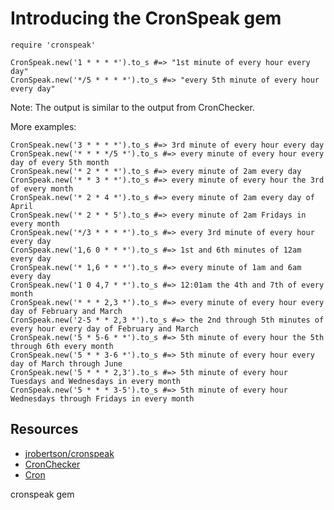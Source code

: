 # Introducing the CronSpeak gem

    require 'cronspeak'

    CronSpeak.new('1 * * * *').to_s #=> "1st minute of every hour every day"
    CronSpeak.new('*/5 * * * *').to_s #=> "every 5th minute of every hour every day"

Note: The output is similar to the output from CronChecker.

More examples:

    CronSpeak.new('3 * * * *').to_s #=> 3rd minute of every hour every day
    CronSpeak.new('* * * */5 *').to_s #=> every minute of every hour every day of every 5th month
    CronSpeak.new('* 2 * * *').to_s #=> every minute of 2am every day
    CronSpeak.new('* * 3 * *').to_s #=> every minute of every hour the 3rd of every month
    CronSpeak.new('* 2 * 4 *').to_s #=> every minute of 2am every day of April
    CronSpeak.new('* 2 * * 5').to_s #=> every minute of 2am Fridays in every month
    CronSpeak.new('*/3 * * * *').to_s #=> every 3rd minute of every hour every day
    CronSpeak.new('1,6 0 * * *').to_s #=> 1st and 6th minutes of 12am every day
    CronSpeak.new('* 1,6 * * *').to_s #=> every minute of 1am and 6am every day
    CronSpeak.new('1 0 4,7 * *').to_s #=> 12:01am the 4th and 7th of every month
    CronSpeak.new('* * * 2,3 *').to_s #=> every minute of every hour every day of February and March
    CronSpeak.new('2-5 * * 2,3 *').to_s #=> the 2nd through 5th minutes of every hour every day of February and March
    CronSpeak.new('5 * 5-6 * *').to_s #=> 5th minute of every hour the 5th through 6th every month
    CronSpeak.new('5 * * 3-6 *').to_s #=> 5th minute of every hour every day of March through June
    CronSpeak.new('5 * * * 2,3').to_s #=> 5th minute of every hour Tuesdays and Wednesdays in every month
    CronSpeak.new('5 * * * 3-5').to_s #=> 5th minute of every hour Wednesdays through Fridays in every month

## Resources

* [jrobertson/cronspeak](https://github.com/jrobertson/cronspeak)
* [CronChecker](http://cronchecker.net/)
* [Cron](http://en.wikipedia.org/wiki/Cron#Format)

cronspeak gem
